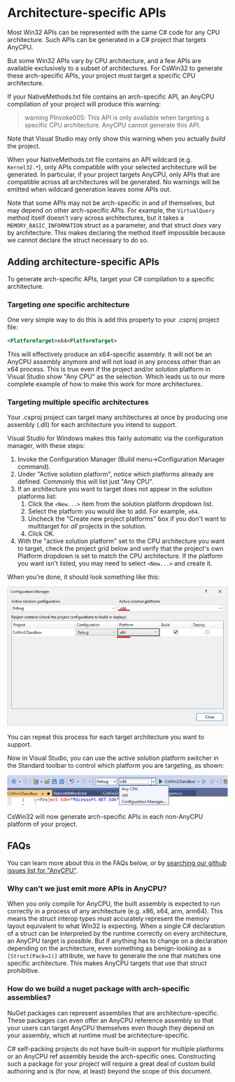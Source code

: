 # Architecture-specific APIs

Most Win32 APIs can be represented with the same C# code for any CPU architecture.
Such APIs can be generated in a C# project that targets AnyCPU.

But some Win32 APIs vary by CPU architecture, and a few APIs are available exclusively to a subset of architectures.
For CsWin32 to generate these arch-specific APIs, your project must target a specific CPU architecture.

If your NativeMethods.txt file contains an arch-specific API, an AnyCPU compilation of your project will produce this warning:

> warning PInvoke005: This API is only available when targeting a specific CPU architecture. AnyCPU cannot generate this API.

Note that Visual Studio may only show this warning when you actually *build* the project.

When your NativeMethods.txt file contains an API wildcard (e.g. `Kernel32.*`), only APIs compatible with your selected architecture will be generated.
In particular, if your project targets AnyCPU, only APIs that are compatible across all architectures will be generated.
No warnings will be emitted when wildcard generation leaves some APIs out.

Note that some APIs may not be arch-specific in and of themselves, but may depend on other arch-specific APIs.
For example, the `VirtualQuery` method itself doesn't vary across architectures, but it takes a `MEMORY_BASIC_INFORMATION` struct as a parameter, and that struct *does* vary by architecture.
This makes declaring the method itself impossible because we cannot declare the struct necessary to do so.

## Adding architecture-specific APIs

To generate arch-specific APIs, target your C# compilation to a specific architecture.

### Targeting *one* specific architecture

One very simple way to do this is add this property to your .csproj project file:

```xml
<PlatformTarget>x64<PlatformTarget>
```

This will effectively produce an x64-specific assembly.
It will not be an AnyCPU assembly anymore and will not load in any process other than an x64 process.
This is true even if the project and/or solution platform in Visual Studio show "Any CPU" as the selection.
Which leads us to our more complete example of how to make this work for more architectures.

### Targeting multiple specific architectures

Your .csproj project can target many architectures at once by producing one assembly (.dll) for each architecture you intend to support.

Visual Studio for Windows makes this fairly automatic via the configuration manager, with these steps:

1. Invoke the Configuration Manager (Build menu->Configuration Manager command).
1. Under "Active solution platform", notice which platforms already are defined. Commonly this will list just "Any CPU".
1. If an architecture you want to target does not appear in the solution platforms list:
   1. Click the `<New...>` item from the solution platform dropdown list.
   1. Select the platform you would like to add. For example, `x64`.
   1. Uncheck the "Create new project platforms" box if you don't want to multitarget for *all* projects in the solution.
   1. Click OK.
1. With the "active solution platform" set to the CPU architecture you want to target, check the project grid below and verify that the project's own Platform dropdown is set to match the CPU architecture. If the platform you want isn't listed, you may need to select `<New...>` and create it.

When you're done, it should look something like this:

![Solution Configuration Manager](ConfigurationManager_x64.png)

You can repeat this process for each target architecture you want to support.

Now in Visual Studio, you can use the active solution platform switcher in the Standard toolbar to control which platform you are targeting, as shown:

![Active solution platform switcher](StandardToolbarPlatformSwitcher.png)

CsWin32 will now generate arch-specific APIs in each non-AnyCPU platform of your project.

## FAQs

You can learn more about this in the FAQs below, or by [searching our github issues list for "AnyCPU"](https://github.com/microsoft/CsWin32/issues?q=is%3Aissue+anycpu).

### Why can't we just emit more APIs in AnyCPU?

When you only compile for AnyCPU, the built assembly is expected to run correctly in a process of any architecture (e.g. x86, x64, arm, arm64).
This means the struct interop types must accurately represent the memory layout equivalent to what Win32 is expecting.
When a single C# declaration of a struct can be interpreted by the runtime correctly on every architecture, an AnyCPU target is possible.
But if anything has to change on a declaration depending on the architecture, even something as benign-looking as a `[Struct(Pack=1)]` attribute, we have to generate the one that matches one specific architecture. This makes AnyCPU targets that use that struct prohibitive.

### How do we build a nuget package with arch-specific assemblies?

NuGet packages can represent assemblies that are architecture-specific.
These packages can even offer an AnyCPU reference assembly so that your users can target AnyCPU themselves even though they depend on your assembly, which at runtime must be architecture-specific.

C# self-packing projects do not have built-in support for multiple platforms or an AnyCPU ref assembly beside the arch-specific ones.
Constructing such a package for your project will require a great deal of custom build authoring and is (for now, at least) beyond the scope of this document.
